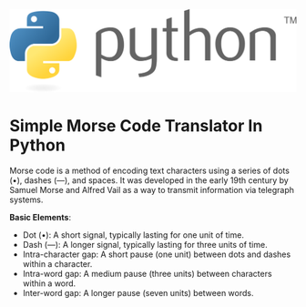 ![python](./python-3-logo-png-transparent.png)
# Simple Morse Code Translator In Python

Morse code is a method of encoding text characters using a series of dots (•), dashes (—), and spaces. It was developed in the early 19th century by Samuel Morse and Alfred Vail as a way to transmit information via telegraph systems.

**Basic Elements**:
* Dot (•): A short signal, typically lasting for one unit of time.
* Dash (—): A longer signal, typically lasting for three units of time.
* Intra-character gap: A short pause (one unit) between dots and dashes within a character.
* Intra-word gap: A medium pause (three units) between characters within a word.
* Inter-word gap: A longer pause (seven units) between words.